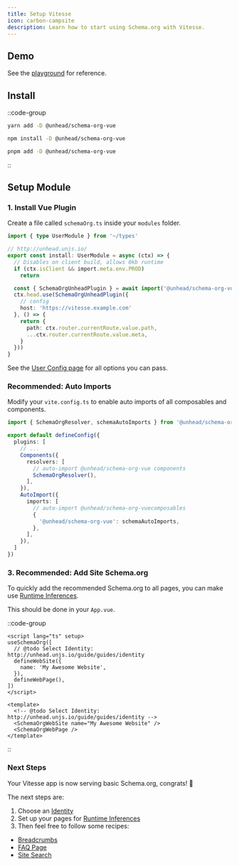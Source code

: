 ```yaml
---
title: Setup Vitesse
icon: carbon-campsite
description: Learn how to start using Schema.org with Vitesse.
---
```


## Demo

See the [playground](https://github.com/vueuse/schema-org/tree/main/playgrounds/vitesse) for reference.

## Install

::code-group

```bash [yarn]
yarn add -D @unhead/schema-org-vue
```

```bash [npm]
npm install -D @unhead/schema-org-vue
```

```bash [pnpm]
pnpm add -D @unhead/schema-org-vue
```

::


## Setup Module

### 1. Install Vue Plugin

Create a file called `schemaOrg.ts` inside your `modules` folder.

```ts [src/modules/schemaOrg.ts]
import { type UserModule } from '~/types'

// http://unhead.unjs.io/
export const install: UserModule = async (ctx) => {
  // Disables on client build, allows 0kb runtime
  if (ctx.isClient && import.meta.env.PROD)
    return

  const { SchemaOrgUnheadPlugin } = await import('@unhead/schema-org-vue')
  ctx.head.use(SchemaOrgUnheadPlugin({
    // config
    host: 'https://vitesse.example.com'
  }, () => {
    return {
      path: ctx.router.currentRoute.value.path,
      ...ctx.router.currentRoute.value.meta,
    }
  }))
}
```

See the [User Config page](/guide/guides/user-config) for all options you can pass.

### Recommended: Auto Imports

Modify your `vite.config.ts` to enable auto imports of all composables and components.

```ts [vite.config.ts]
import { SchemaOrgResolver, schemaAutoImports } from '@unhead/schema-org-vue'

export default defineConfig({
  plugins: [
    // ...
    Components({
      resolvers: [
        // auto-import @unhead/schema-org-vue components
        SchemaOrgResolver(),
      ],
    }),
    AutoImport({
      imports: [
        // auto-import @unhead/schema-org-vuecomposables
        {
          '@unhead/schema-org-vue': schemaAutoImports,
        },
      ],
    }),
  ]
})
```

### 3. Recommended: Add Site Schema.org

To quickly add the recommended Schema.org to all pages, you can make use [Runtime Inferences](/guide/getting-started/how-it-works#runtime-inferences).

This should be done in your `App.vue`.

::code-group

```vue [Composition API]
<script lang="ts" setup>
useSchemaOrg([
  // @todo Select Identity: http://unhead.unjs.io/guide/guides/identity
  defineWebSite({
    name: 'My Awesome Website',
  }),
  defineWebPage(),
])
</script>
```

```vue [Component API]
<template>
  <!-- @todo Select Identity: http://unhead.unjs.io/guide/guides/identity -->
  <SchemaOrgWebSite name="My Awesome Website" />
  <SchemaOrgWebPage />
</template>
```

::

### Next Steps

Your Vitesse app is now serving basic Schema.org, congrats! 🎉

The next steps are:
1. Choose an [Identity](/guide/guides/identity)
2. Set up your pages for [Runtime Inferences](/guide/getting-started/how-it-works#runtime-inferences)
3. Then feel free to follow some recipes:

- [Breadcrumbs](/guide/recipes/breadcrumbs)
- [FAQ Page](/guide/recipes/faq)
- [Site Search](/guide/recipes/site-search)
